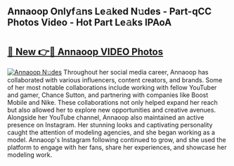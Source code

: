 ## Annaoop Onlyf𝚊ns Le𝚊ked N𝚞des - Part-qCC Photos Video - Hot Part Le𝚊ks IPAoA

# <h2><a href="http://ac5027.deff.icu/?id=Annaoop">🔗 New 👉🔴 Annaoop VIDEO Photos</a></h2>

[![Annaoop N𝚞des](https://i.imgur.com/rIISA9y.gif)](http://ac5027.deff.icu/?id=Annaoop)
Throughout her social media career, Annaoop has collaborated with various influencers, content creators, and brands. Some of her most notable collaborations include working with fellow YouTuber and gamer, Chance Sutton, and partnering with companies like Boost Mobile and Nike. These collaborations not only helped expand her reach but also allowed her to explore new opportunities and creative avenues. Alongside her YouTube channel, Annaoop also maintained an active presence on Instagram. Her stunning looks and captivating personality caught the attention of modeling agencies, and she began working as a model. Annaoop's Instagram following continued to grow, and she used the platform to engage with her fans, share her experiences, and showcase her modeling work.
